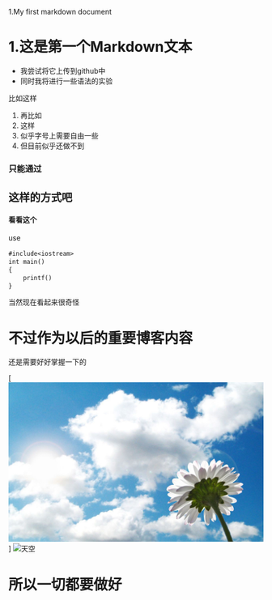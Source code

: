 1.My first markdown document

# 1.这是第一个Markdown文本
* 我尝试将它上传到github中
* 同时我将进行一些语法的实验

比如这样

1. 再比如
2. 这样
3. 似乎字号上需要自由一些
4. 但目前似乎还做不到

### 只能通过

## 这样的方式吧

#### 看看这个

use

	#include<iostream>
	int main()
	{		
		printf()
	}

当然现在看起来很奇怪
# 不过作为以后的重要博客内容
还是需要好好掌握一下的

[![solarized dualmode](https://github.com/LunaTheFinal/Markdowns/blob/master/images/First_markdown/1.jpg)]
<img src="https://github.com/LunaTheFinal/Markdowns/images/First_markdown/1.jpg" alt="天空" width="300" height="200"/>

# 所以一切都要做好
